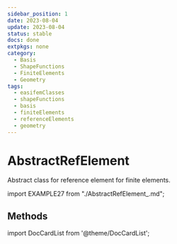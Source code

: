 ```yaml
---
sidebar_position: 1
date: 2023-08-04
update: 2023-08-04
status: stable
docs: done
extpkgs: none
category:
  - Basis
  - ShapeFunctions
  - FiniteElements
  - Geometry
tags:
  - easifemClasses
  - shapeFunctions
  - basis
  - finiteElements
  - referenceElements
  - geometry
---
```


# AbstractRefElement

Abstract class for reference element for finite elements.

import EXAMPLE27 from "./AbstractRefElement_.md";

<EXAMPLE27 />

## Methods

import DocCardList from '@theme/DocCardList';

<DocCardList />
